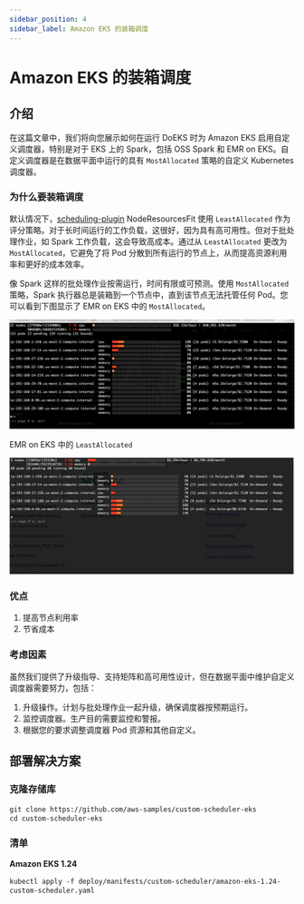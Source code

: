```yaml
---
sidebar_position: 4
sidebar_label: Amazon EKS 的装箱调度
---
```


# Amazon EKS 的装箱调度

## 介绍
在这篇文章中，我们将向您展示如何在运行 DoEKS 时为 Amazon EKS 启用自定义调度器，特别是对于 EKS 上的 Spark，包括 OSS Spark 和 EMR on EKS。自定义调度器是在数据平面中运行的具有 ```MostAllocated``` 策略的自定义 Kubernetes 调度器。

### 为什么要装箱调度
默认情况下，[scheduling-plugin](https://kubernetes.io/docs/reference/scheduling/config/#scheduling-plugins) NodeResourcesFit 使用 ```LeastAllocated``` 作为评分策略。对于长时间运行的工作负载，这很好，因为具有高可用性。但对于批处理作业，如 Spark 工作负载，这会导致高成本。通过从 ```LeastAllocated``` 更改为 ```MostAllocated```，它避免了将 Pod 分散到所有运行的节点上，从而提高资源利用率和更好的成本效率。

像 Spark 这样的批处理作业按需运行，时间有限或可预测。使用 ```MostAllocated``` 策略，Spark 执行器总是装箱到一个节点中，直到该节点无法托管任何 Pod。您可以看到下图显示了 EMR on EKS 中的 ```MostAllocated```。

![img.png](../../../../../docs/resources/img/binpack_singlejob.gif)

EMR on EKS 中的 ```LeastAllocated```

![img.png](../../../../../docs/resources/img/no_binpacking.gif)

### 优点
1) 提高节点利用率
2) 节省成本

### 考虑因素
虽然我们提供了升级指导、支持矩阵和高可用性设计，但在数据平面中维护自定义调度器需要努力，包括：
1) 升级操作。计划与批处理作业一起升级，确保调度器按预期运行。
2) 监控调度器。生产目的需要监控和警报。
3) 根据您的要求调整调度器 Pod 资源和其他自定义。

## 部署解决方案

### 克隆存储库

```shell
git clone https://github.com/aws-samples/custom-scheduler-eks
cd custom-scheduler-eks
```

### 清单

**Amazon EKS 1.24**

```shell
kubectl apply -f deploy/manifests/custom-scheduler/amazon-eks-1.24-custom-scheduler.yaml

